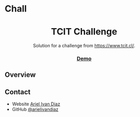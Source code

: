 # Chall

<!-- Please update value in the {}  -->

<h1 align="center">TCIT Challenge</h1>

<div align="center">
   Solution for a challenge from  <a href="https://www.tcit.cl/" target="_blank">https://www.tcit.cl/</a>.
</div>

<div align="center">
  <h3>
    <a href="http://93.188.162.212:3017/">
      Demo
    </a>
  </h3>
</div>



## Overview

## Contact

- Website [Ariel Ivan Diaz](https://arielivandiaz.com/)
- GitHub [@arielivandiaz](https://github.com/arielivandiaz)

